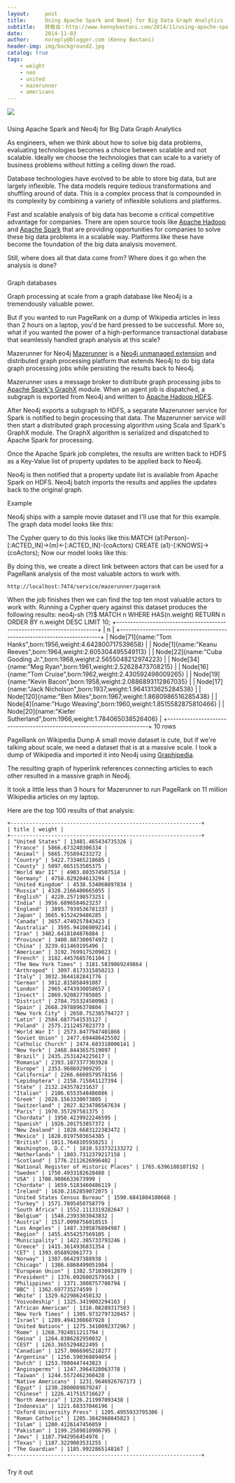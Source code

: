 ```yaml
---
layout:     post
title:      Using Apache Spark and Neo4j for Big Data Graph Analytics
subtitle:   转载自：http://www.kennybastani.com/2014/11/using-apache-spark-and-neo4j-for-big.html
date:       2014-11-03
author:     noreply@blogger.com (Kenny Bastani)
header-img: img/background2.jpg
catalog: true
tags:
    - weight
    - neo
    - united
    - mazerunner
    - americans
---
```



















![](https://resources.blogblog.com/img/icon18_wrench_allbkg.png)
















### 
Using Apache Spark and Neo4j for Big Data Graph Analytics


As engineers, when we think about how to solve big data problems, evaluating technologies becomes a choice between scalable and not scalable. Ideally we choose the technologies that can scale to a variety of business problems without hitting a ceiling down the road.

Database technologies have evolved to be able to store big data, but are largely inflexible. The data models require tedious transformations and shuffling around of data. This is a complex process that is compounded in its complexity by combining a variety of inflexible solutions and platforms.

Fast and scalable analysis of big data has become a critical competitive advantage for companies. There are open source tools like [Apache Hadoop](http://en.wikipedia.org/wiki/Apache_Hadoop) and [Apache Spark](http://en.wikipedia.org/wiki/Apache_Spark) that are providing opportunities for companies to solve these big data problems in a scalable way. Platforms like these have become the foundation of the big data analysis movement.


Still, where does all that data come from? Where does it go when the analysis is done?

### 
Graph databases




Graph processing at scale from a graph database like Neo4j is a tremendously valuable power.

But if you wanted to run PageRank on a dump of Wikipedia articles in less than 2 hours on a laptop, you'd be hard pressed to be successful. More so, what if you wanted the power of a high-performance transactional database that seamlessly handled graph analysis at this scale?


Mazerunner for Neo4j
[Mazerunner](https://github.com/kbastani/neo4j-mazerunner) is a [Neo4j unmanaged extension](http://neo4j.com/docs/stable/server-unmanaged-extensions.html)
 and distributed graph processing platform that extends Neo4j to do big data graph processing jobs while persisting the results 
back to Neo4j.

Mazerunner uses a message broker to distribute graph processing jobs to [Apache Spark's GraphX](https://spark.apache.org/graphx) module. When an agent job is dispatched, a subgraph is exported from Neo4j and written to [Apache Hadoop HDFS](https://hadoop.apache.org/docs/r2.4.1/hadoop-project-dist/hadoop-hdfs/HdfsUserGuide.html).

After Neo4j exports a subgraph to HDFS, a separate Mazerunner service
 for Spark is notified to begin processing that data. The Mazerunner 
service will then start a distributed graph processing algorithm using 
Scala and Spark's GraphX module. The GraphX algorithm is serialized and 
dispatched to Apache Spark for processing.

Once the Apache Spark job completes, the results are written back to 
HDFS as a Key-Value list of property updates to be applied back to 
Neo4j.

Neo4j is then notified that a property update list is available from 
Apache Spark on HDFS. Neo4j batch imports the results and applies the 
updates back to the original graph.


Example




Neo4j ships with a sample movie dataset and I'll use that for this example. The graph data model looks like this:







The Cypher query to do this looks like this:MATCH (a1:Person)-[:ACTED_IN]->(m)<-[:ACTED_IN]-(coActors)
CREATE (a1)-[:KNOWS]->(coActors);
Now our model looks like this:



By doing this, we create a direct link between actors that can be used for a PageRank analysis of the most valuable actors to work with.

```
http://localhost:7474/service/mazerunner/pagerank
```

When the job finishes then we can find the top ten most valuable actors to work with. Running a Cypher query against this dataset produces the following results:
neo4j-sh (?)$ MATCH n WHERE HAS(n.weight) RETURN n ORDER BY n.weight DESC LIMIT 10;
+-----------------------------------------------------------------------+
| n |
+-----------------------------------------------------------------------+
| Node[71]{name:"Tom Hanks",born:1956,weight:4.642800717539658} |
| Node[1]{name:"Keanu Reeves",born:1964,weight:2.605304495549113} |
| Node[22]{name:"Cuba Gooding Jr.",born:1968,weight:2.5655048212974223} |
| Node[34]{name:"Meg Ryan",born:1961,weight:2.52628473708215} |
| Node[16]{name:"Tom Cruise",born:1962,weight:2.430592498009265} |
| Node[19]{name:"Kevin Bacon",born:1958,weight:2.0886893112867035} |
| Node[17]{name:"Jack Nicholson",born:1937,weight:1.9641313625284538} |
| Node[120]{name:"Ben Miles",born:1967,weight:1.8680986516285438} |
| Node[4]{name:"Hugo Weaving",born:1960,weight:1.8515582875810466} |
| Node[20]{name:"Kiefer Sutherland",born:1966,weight:1.784065038526406} |
+-----------------------------------------------------------------------+
10 rows

PageRank on Wikipedia Dump
A small movie dataset is cute, but if we're talking about scale, we need a dataset that is at a massive scale. I took a dump of Wikipedia and imported it into Neo4j using [Graphipedia](https://github.com/mirkonasato/graphipedia). 




The resulting graph of hyperlink references connecting articles to each other resulted in a massive graph in Neo4j.




It took a little less than 3 hours for Mazerunner to run PageRank on 11 million Wikipedia articles on my laptop.





Here are the top 100 results of that analysis:




```
+-------------------------------------------------------------+
| title | weight |
+-------------------------------------------------------------+
| "United States" | 13481.465434735326 |
| "France" | 5866.673240306334 |
| "Animal" | 5665.755894233272 |
| "Country" | 5422.733465218685 |
| "County" | 5097.065153505375 |
| "World War II" | 4903.803574507514 |
| "Germany" | 4758.829204613294 |
| "United Kingdom" | 4538.534060897834 |
| "Russia" | 4328.2166400665055 |
| "English" | 4220.257198573251 |
| "India" | 3956.6896584623237 |
| "England" | 3895.7939536781337 |
| "Japan" | 3665.9152429486285 |
| "Canada" | 3657.4749257843423 |
| "Australia" | 3595.941069092141 |
| "Iran" | 3482.6418104876884 |
| "Province" | 3400.887300974972 |
| "China" | 3239.811469195496 |
| "American" | 3192.7699175209023 |
| "French" | 3182.4457685761104 |
| "The New York Times" | 3181.5839069249864 |
| "Arthropod" | 3097.8173315850213 |
| "Italy" | 3032.3644182841776 |
| "German" | 3012.815858491087 |
| "London" | 2965.4743930058657 |
| "Insect" | 2869.920827785085 |
| "District" | 2784.755324500963 |
| "Spain" | 2668.2978896378804 |
| "New York City" | 2650.752385794727 |
| "Latin" | 2584.6877541535127 |
| "Poland" | 2575.2112457023773 |
| "World War I" | 2573.8477947401866 |
| "Soviet Union" | 2477.694486425502 |
| "Catholic Church" | 2474.683318006141 |
| "New York" | 2468.8443657519097 |
| "Brazil" | 2435.2531424225617 |
| "Romania" | 2393.1873377303928 |
| "Europe" | 2353.968692909295 |
| "California" | 2266.6608579578156 |
| "Lepidoptera" | 2158.715841127394 |
| "State" | 2132.243578231637 |
| "Italian" | 2106.6553548486086 |
| "Greek" | 2028.1563330073805 |
| "Switzerland" | 2027.8234786567634 |
| "Paris" | 1970.357297581375 |
| "Chordata" | 1950.4239922246595 |
| "Spanish" | 1926.201753857372 |
| "New Zealand" | 1828.6683122383472 |
| "Mexico" | 1828.0197503654385 |
| "British" | 1811.7648105938251 |
| "Washington, D.C." | 1810.533732133272 |
| "Netherlands" | 1803.7312379217158 |
| "Scotland" | 1776.2112626996402 |
| "National Register of Historic Places" | 1765.6396180107192 |
| "Sweden" | 1750.4933182628488 |
| "USA" | 1708.9086633673999 |
| "Chordate" | 1659.5183460486119 |
| "Ireland" | 1630.2162859072075 |
| "United States Census Bureau" | 1590.6841804100668 |
| "Turkey" | 1571.7895450758779 |
| "South Africa" | 1552.1113319282647 |
| "Belgium" | 1548.2393303043832 |
| "Austria" | 1517.0098756018515 |
| "Los Angeles" | 1487.3395876804987 |
| "Region" | 1455.4554257569105 |
| "Municipality" | 1422.385733793246 |
| "Greece" | 1415.3614936831354 |
| "CET" | 1393.056892061773 |
| "Norway" | 1387.064297388938 |
| "Chicago" | 1386.6868499051984 |
| "European Union" | 1382.571030912079 |
| "President" | 1376.0926002579163 |
| "Philippines" | 1371.3808757708794 |
| "BBC" | 1362.697735274599 |
| "White" | 1329.6229862450132 |
| "Voivodeship" | 1325.3419002294163 |
| "African American" | 1316.08289317503 |
| "New York Times" | 1305.9732797320457 |
| "Israel" | 1289.4941308687928 |
| "United Nations" | 1275.3410092372967 |
| "Rome" | 1268.7924011211794 |
| "Gmina" | 1264.8386282950032 |
| "CEST" | 1263.3655294822495 |
| "Canadian" | 1257.0066905218277 |
| "Argentina" | 1256.590368894054 |
| "Dutch" | 1253.7080447443823 |
| "Angiosperms" | 1247.3964328063778 |
| "Taiwan" | 1244.5572462360428 |
| "Native Americans" | 1231.9646926767173 |
| "Egypt" | 1230.2800089879247 |
| "Chinese" | 1226.417515716627 |
| "North America" | 1226.211997093438 |
| "Indonesia" | 1221.68337046196 |
| "Oxford University Press" | 1205.4955933795306 |
| "Roman Catholic" | 1205.3842960845823 |
| "Islam" | 1200.4126147456059 |
| "Pakistan" | 1199.2589818906795 |
| "Jews" | 1187.7942956454976 |
| "Texas" | 1187.3229003531255 |
| "The Guardian" | 1185.9922865148167 |
+-------------------------------------------------------------+
```

### 
Try it out












